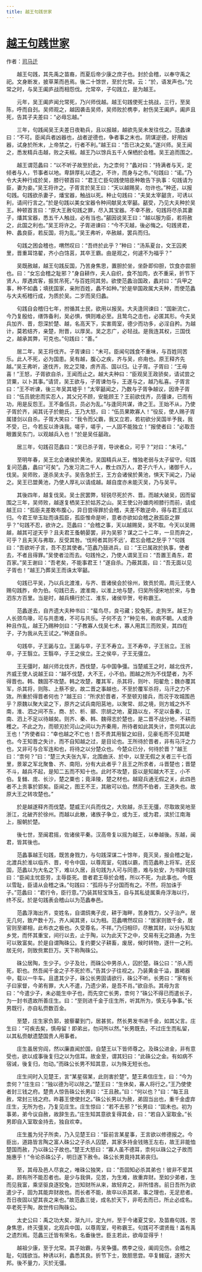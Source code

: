 ```yaml
---
title: 越王句践世家
---
```


# [越王句践世家](http://so.gushiwen.org/guwen/bookv_128.aspx)

作者：[司马迁](http://so.gushiwen.org/author_608.aspx)

　　越王句践，其先禹之苗裔，而夏后帝少康之庶子也。封於会稽，以奉守禹之祀。文身断发，披草莱而邑焉。後二十馀世，至於允常。云：“於，语发声也。”允常之时，与吴王阖庐战而相怨伐。允常卒，子句践立，是为越王。

　　元年，吴王阖庐闻允常死，乃兴师伐越。越王句践使死士挑战，三行，至吴陈，呼而自刭。吴师观之，越因袭击吴师，吴师败於槜李，射伤吴王阖庐。阖庐且死，告其子夫差曰：“必毋忘越。”

　　三年，句践闻吴王夫差日夜勒兵，且以报越，越欲先吴未发往伐之。范蠡谏曰：“不可。臣闻兵者凶器也，战者逆德也，争者事之末也。阴谋逆德，好用凶器，试身於所末，上帝禁之，行者不利。”越王曰：“吾已决之矣。”遂兴师。吴王闻之，悉发精兵击越，败之夫椒。越王乃以馀兵五千人保栖於会稽。吴王追而围之。

　　越王谓范蠡曰：“以不听子故至於此，为之柰何？”蠡对曰：“持满者与天，定倾者与人，节事者以地。卑辞厚礼以遗之，不许，而身与之市。”句践曰：“诺。”乃令大夫种行成於吴，膝行顿首曰：“君王亡臣句践使陪臣种敢告下执事：句践请为臣，妻为妾。”吴王将许之。子胥言於吴王曰：“天以越赐吴，勿许也。”种还，以报句践。句践欲杀妻子，燔宝器，触战以死。种止句践曰：“夫吴太宰嚭贪，可诱以利，请间行言之。”於是句践以美女宝器令种间献吴太宰嚭。嚭受，乃见大夫种於吴王。种顿首言曰：“原大王赦句践之罪，尽入其宝器。不幸不赦，句践将尽杀其妻子，燔其宝器，悉五千人触战，必有当也。”嚭因说吴王曰：“越以服为臣，若将赦之，此国之利也。”吴王将许之。子胥进谏曰：“今不灭越，後必悔之。句践贤君，种、蠡良臣，若反国，将为乱。”吴王弗听，卒赦越，罢兵而归。

　　句践之困会稽也，喟然叹曰：“吾终於此乎？”种曰：“汤系夏台，文王囚羑里，晋重耳饹翟，齐小白饹莒，其卒王霸。由是观之，何遽不为福乎？”

　　吴既赦越，越王句践反国，乃苦身焦思，置胆於坐，坐卧即仰胆，饮食亦尝胆也。曰：“女忘会稽之耻邪？”身自耕作，夫人自织，食不加肉，衣不重采，折节下贤人，厚遇宾客，振贫吊死，”与百姓同其劳。欲使范蠡治国政，蠡对曰：“兵甲之事，种不如蠡；填抚国家，亲附百姓，蠡不如种。”於是举国政属大夫种，而使范蠡与大夫柘稽行成，为质於吴。二岁而吴归蠡。

　　句践自会稽归七年，拊循其士民，欲用以报吴。大夫逢同谏曰：“国新流亡，今乃复殷给，缮饰备利，吴必惧，惧则难必至。且鸷鸟之击也，必匿其形。今夫吴兵加齐、晋，怨深於楚、越，名高天下，实害周室，德少而功多，必淫自矜。为越计，莫若结齐，亲楚，附晋，以厚吴。吴之志广，必轻战。是我连其权，三国伐之，越承其弊，可克也。”句践曰：“善。”

　　居二年，吴王将伐齐。子胥谏曰：“未可。臣闻句践食不重味，与百姓同苦乐。此人不死，必为国患。吴有越，腹心之疾，齐与吴，疥甪也。原王释齐先越。”吴王弗听，遂伐齐，败之艾陵，虏齐高、国以归。让子胥。子胥曰：“王毋喜！”王怒，子胥欲自杀，王闻而止之。越大夫种曰：“臣观吴王政骄矣，请试尝之贷粟，以卜其事。”请贷，吴王欲与，子胥谏勿与，王遂与之，越乃私喜。子胥言曰：“王不听谏，後三年吴其墟乎！”太宰嚭闻之，乃数与子胥争越议，因谗子胥曰：“伍员貌忠而实忍人，其父兄不顾，安能顾王？王前欲伐齐，员彊谏，已而有功，用是反怨王。王不备伍员，员必为乱。”与逢同共谋，谗之王。王始不从，乃使子胥於齐，闻其讬子於鲍氏，王乃大怒，曰：“伍员果欺寡人！”役反，使人赐子胥属镂剑以自杀。子胥大笑曰：“我令而父霸，我又立若，若初欲分吴国半予我，我不受，已，今若反以谗诛我。嗟乎，嗟乎，一人固不能独立！”报使者曰：“必取吾眼置吴东门，以观越兵入也！”於是吴任嚭政。

　　居三年，句践召范蠡曰：“吴已杀子胥，导谀者众，可乎？”对曰：“未可。”

　　至明年春，吴王北会诸侯於黄池，吴国精兵从王，惟独老弱与太子留守。句践复问范蠡，蠡曰“可矣”。乃发习流二千人，教士四万人，君子六千人，诸御千人，伐吴。吴师败，遂杀吴太子。吴告急於王，王方会诸侯於黄池，惧天下闻之，乃祕之。吴王已盟黄池，乃使人厚礼以请成越。越自度亦未能灭吴，乃与吴平。

　　其後四年，越复伐吴。吴士民罢弊，轻锐尽死於齐、晋。而越大破吴，因而留围之三年，吴师败，越遂复栖吴王於姑苏之山。吴王使公孙雄肉袒膝行而前，请成越王曰：“孤臣夫差敢布腹心，异日尝得罪於会稽，夫差不敢逆命，得与君王成以归。今君王举玉趾而诛孤臣，孤臣惟命是听，意者亦欲如会稽之赦孤臣之罪乎？”句践不忍，欲许之。范蠡曰：“会稽之事，天以越赐吴，吴不取。今天以吴赐越，越其可逆天乎？且夫君王蚤朝晏罢，非为吴邪？谋之二十二年，一旦而弃之，可乎？且夫天与弗取，反受其咎。‘伐柯者其则不远’，君忘会稽之戹乎？”句践曰：“吾欲听子言，吾不忍其使者。”范蠡乃鼓进兵，曰：“王已属政於执事，使者去，不者且得罪。”吴使者泣而去。句践怜之，乃使人谓吴王曰：“吾置王甬东，君百家。”吴王谢曰：“吾老矣，不能事君王！”遂自杀。乃蔽其面，曰：“吾无面以见子胥也！”越王乃葬吴王而诛太宰嚭。

　　句践已平吴，乃以兵北渡淮，与齐、晋诸侯会於徐州，致贡於周。周元王使人赐句践胙，命为伯。句践已去，渡淮南，以淮上地与楚，归吴所侵宋地於宋，与鲁泗东方百里。当是时，越兵横行於江、淮东，诸侯毕贺，号称霸王。

　　范蠡遂去，自齐遗大夫种书曰：“蜚鸟尽，良弓藏；狡兔死，走狗烹。越王为人长颈鸟喙，可与共患难，不可与共乐。子何不去？”种见书，称病不朝。人或谗种且作乱，越王乃赐种剑曰：“子教寡人伐吴七术，寡人用其三而败吴，其四在子，子为我从先王试之。”种遂自杀。

　　句践卒，子王鼫与立。王鼫与卒，子王不寿立。王不寿卒，子王翁立。王翁卒，子王翳立。王翳卒，子王之侯立。王之侯卒，子王无彊立。

　　王无彊时，越兴师北伐齐，西伐楚，与中国争彊。当楚威王之时，越北伐齐，齐威王使人说越王曰：“越不伐楚，大不王，小不伯。图越之所为不伐楚者，为不得晋也。韩、魏固不攻楚。韩之攻楚，覆其军，杀其将，则叶、阳翟危；魏亦覆其军，杀其将，则陈、上蔡不安。故二晋之事越也，不至於覆军杀将，马汗之力不效。所重於得晋者何也？”越王曰：“所求於晋者，不至顿刃接兵，而况于攻城围邑乎？原魏以聚大梁之下，原齐之试兵南阳莒地，以聚常、郯之境，则方城之外不南，淮、泗之间不东，商、於、析、郦、宗胡之地，夏路以左，不足以备秦，江南、泗上不足以待越矣。则齐、秦、韩、魏得志於楚也，是二晋不战分地，不耕而穫之。不此之为，而顿刃於河山之间以为齐秦用，所待者如此其失计，柰何其以此王也！”齐使者曰：“幸也越之不亡也！吾不贵其用智之如目，见豪毛而不见其睫也。今王知晋之失计，而不自知越之过，是目论也。王所待於晋者，非有马汗之力也，又非可与合军连和也，将待之以分楚众也。今楚众已分，何待於晋？”越王曰：“柰何？”曰：“楚三大夫张九军，北围曲沃、於中，以至无假之关者三千七百里，景翠之军北聚鲁、齐、南阳，分有大此者乎？且王之所求者，斗晋楚也；晋楚不斗，越兵不起，是知二五而不知十也。此时不攻楚，臣以是知越大不王，小不伯。复雠、庞、长沙，楚之粟也；竟泽陵，楚之材也。越窥兵通无假之关，此四邑者不上贡事於郢矣。臣闻之，图王不王，其敝可以伯。然而不伯者，王道失也。故原大王之转攻楚也。”

　　於是越遂释齐而伐楚。楚威王兴兵而伐之，大败越，杀王无彊，尽取故吴地至浙江，北破齐於徐州。而越以此散，诸族子争立，或为王，或为君，滨於江南海上，服朝於楚。

　　後七世，至闽君摇，佐诸侯平秦。汉高帝复以摇为越王，以奉越後。东越，闽君，皆其後也。

　　范蠡事越王句践，既苦身戮力，与句践深谋二十馀年，竟灭吴，报会稽之耻，北渡兵於淮以临齐、晋，号令中国，以尊周室，句践以霸，而范蠡称上将军。还反国，范蠡以为大名之下，难以久居，且句践为人可与同患，难与处安，为书辞句践曰：“臣闻主忧臣劳，主辱臣死。昔者君王辱於会稽，所以不死，为此事也。今既以雪耻，臣请从会稽之诛。”句践曰：“孤将与子分国而有之。不然，将加诛于子。”范蠡曰：“君行令，臣行意。”乃装其轻宝珠玉，自与其私徒属乘舟浮海以行，终不反。於是句践表会稽山以为范蠡奉邑。

　　范蠡浮海出齐，变姓名，自谓鸱夷子皮，耕于海畔，苦身戮力，父子治产。居无几何，致产数十万。齐人闻其贤，以为相。范蠡喟然叹曰：“居家则致千金，居官则至卿相，此布衣之极也。久受尊名，不祥。”乃归相印，尽散其财，以分与知友乡党，而怀其重宝，间行以去，止于陶，以为此天下之中，交易有无之路通，为生可以致富矣。於是自谓陶硃公。复约要父子耕畜，废居，候时转物，逐什一之利。居无何，则致赀累巨万。天下称陶硃公。

　　硃公居陶，生少子。少子及壮，而硃公中男杀人，囚於楚。硃公曰：“杀人而死，职也。然吾闻千金之子不死於市。”告其少子往视之。乃装黄金千溢，置褐器中，载以一牛车。且遣其少子，硃公长男固请欲行，硃公不听。长男曰：“家有长子曰家督，今弟有罪，大人不遣，乃遗少弟，是吾不肖。”欲自杀。其母为言曰：“今遣少子，未必能生中子也，而先空亡长男，柰何？”硃公不得已而遣长子，为一封书遗故所善庄生。曰：“至则进千金于庄生所，听其所为，慎无与争事。”长男既行，亦自私赍数百金。

　　至楚，庄生家负郭，披藜藋到门，居甚贫。然长男发书进千金，如其父言。庄生曰：“可疾去矣，慎毋留！即弟出，勿问所以然。”长男既去，不过庄生而私留，以其私赍献遗楚国贵人用事者。

　　庄生虽居穷阎，然以廉直闻於国，自楚王以下皆师尊之。及硃公进金，非有意受也，欲以成事後复归之以为信耳。故金至，谓其妇曰：“此硃公之金。有如病不宿诫，後复归，勿动。”而硃公长男不知其意，以为殊无短长也。

　　庄生间时入见楚王，言“某星宿某，此则害於楚”。楚王素信庄生，曰：“今为柰何？”庄生曰：“独以德为可以除之。”楚王曰：“生休矣，寡人将行之。”王乃使使者封三钱之府。楚贵人惊告硃公长男曰：“王且赦。”曰：“何以也？”曰：“每王且赦，常封三钱之府。昨暮王使使封之。”硃公长男以为赦，弟固当出也，重千金虚弃庄生，无所为也，乃复见庄生。庄生惊曰：“若不去邪？”长男曰：“固未也。初为事弟，弟今议自赦，故辞生去。”庄生知其意欲复得其金，曰：“若自入室取金。”长男即自入室取金持去，独自欢幸。

　　庄生羞为兒子所卖，乃入见楚王曰：“臣前言某星事，王言欲以修德报之。今臣出，道路皆言陶之富人硃公之子杀人囚楚，其家多持金钱赂王左右，故王非能恤楚国而赦，乃以硃公子故也。”楚王大怒曰：“寡人虽不德耳，柰何以硃公之子故而施惠乎！”令论杀硃公子，明日遂下赦令。硃公长男竟持其弟丧归。

　　至，其母及邑人尽哀之，唯硃公独笑，曰：“吾固知必杀其弟也！彼非不爱其弟，顾有所不能忍者也。是少与我俱，见苦，为生难，故重弃财。至如少弟者，生而见我富，乘坚驱良逐狡兔，岂知财所从来，故轻弃之，非所惜吝。前日吾所为欲遣少子，固为其能弃财故也。而长者不能，故卒以杀其弟，事之理也，无足悲者。吾日夜固以望其丧之来也。”故范蠡三徙，成名於天下，非苟去而已，所止必成名。卒老死于陶，故世传曰陶硃公。

　　太史公曰：禹之功大矣，渐九川，定九州，至于今诸夏艾安。及苗裔句践，苦身焦思，终灭彊吴，北观兵中国，以尊周室，号称霸王。句践可不谓贤哉！盖有禹之遗烈焉。范蠡三迁皆有荣名，名垂後世。臣主若此，欲毋显得乎！

　　越祖少康，至于允常。其子始霸，与吴争彊。槜李之役，阖闾见伤。会稽之耻，句践欲当。种诱以利，蠡悉其良。折节下士，致胆思尝。卒复雠寇，遂殄大邦。後不量力，灭於无彊。